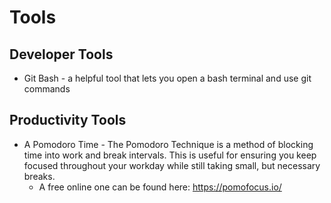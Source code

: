 # Tools

## Developer Tools

- Git Bash - a helpful tool that lets you open a bash terminal and use git commands

## Productivity Tools

- A Pomodoro Time - The Pomodoro Technique is a method of blocking time into work and break intervals. This is useful for ensuring you keep focused throughout your workday while still taking small, but necessary breaks.
    - A free online one can be found here: https://pomofocus.io/